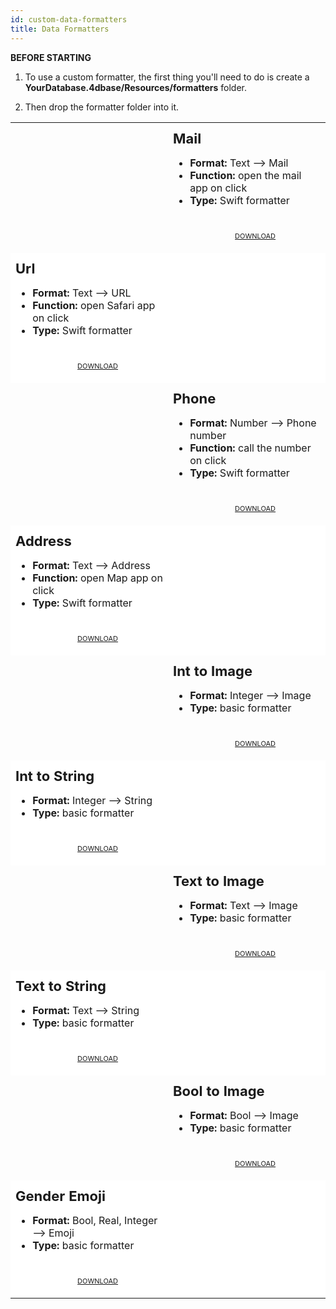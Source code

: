```yaml
---
id: custom-data-formatters
title: Data Formatters
---
```



<div markdown="1" class = "tips">

**BEFORE STARTING**

1. To use a custom formatter, the first thing you'll need to do is create a **YourDatabase.4dbase/Resources/formatters** folder.

2. Then drop the formatter folder into it.

</div>

<div markdown="1" style="transform: translateX(0%);">


<div style="height: auto;">



   <table style="">
    	 	<col width="50%">
  			<col width="50%">
<!--BLOC1-->
    <tr>
    	<td style="height: auto; vertical-align: middle;text-align: center; border-color: #FFFFFF">
		<img style="max-height: 300px; opacity: 0.2"src="../assets/en/template-formatters/formatter-mail.png" alt="" />
        </td>
		<td style="height: auto; vertical-align: middle;border-color: #FFFFFF">
               <h1 style="margin-top: 10px; font-size:22px">Mail</h1>
               <ul style="font-size:16px">
  				<li><strong>Format:</strong> Text ⟶ Mail</li>
  				<li><strong>Function:</strong> open the mail app on click</li>
  				<li><strong>Type:</strong> Swift formatter</li>

<div markdown="1" style="text-align: center; margin-top: 40px;">
<a class="button" style="width: 50%; font-size: 11px" href="../assets/en/template-formatters/formatterMail.zip">DOWNLOAD</a></div>
            </td>
        </tr>


 <!--BLOC2-->

   <tr>
   			<td style="height: auto; vertical-align: middle;border-color: #FFFFFF;background-color: #FFFFFF">
               <h1 style="margin-top: 10px; font-size:22px">Url</h1>
               <ul style="font-size:16px">
  				<li><strong>Format:</strong> Text ⟶ URL</li>
  				<li><strong>Function:</strong> open Safari app on click</li>
  				<li><strong>Type:</strong> Swift formatter</li>

<div markdown="1" style="text-align: center; margin-top: 40px;">
<a class="button" style="width: 50%; font-size: 11px" href="../assets/en/template-formatters/formatterUrl.zip">DOWNLOAD</a></div>
            </td>
    	<td style="height: auto; vertical-align: middle;text-align: center; border-color: #FFFFFF;background-color: #FFFFFF">
		<img style="max-height: 300px; opacity: 0.2"src="../assets/en/template-formatters/formatter-link.png" alt="" />
        </td>
        </tr>

  <!--BLOC3-->
    
   <tr>
    	<td style="height: auto; vertical-align: middle;text-align: center; border-color: #FFFFFF">
		<img style="max-height: 300px; opacity: 0.2"src="../assets/en/template-formatters/formatter-phone.png" alt="" />
        </td>
		<td style="height: auto; vertical-align: middle;border-color: #FFFFFF">
               <h1 style="margin-top: 10px; font-size:22px">Phone</h1>
               <ul style="font-size:16px">
  				<li><strong>Format:</strong> Number ⟶ Phone number</li>
  				<li><strong>Function:</strong> call the number on click</li>
  				<li><strong>Type:</strong> Swift formatter</li>

<div markdown="1" style="text-align: center; margin-top: 40px;">
<a class="button" style="width: 50%; font-size: 11px" href="../assets/en/template-formatters/formatterPhone.zip">DOWNLOAD</a></div>
            </td>
        </tr>

 <!--BLOC4-->

   <tr>
   			<td style="height: auto; vertical-align: middle;border-color: #FFFFFF;background-color: #FFFFFF">
               <h1 style="margin-top: 10px; font-size:22px">Address</h1>
               <ul style="font-size:16px">
  				<li><strong>Format:</strong> Text ⟶ Address</li>
  				<li><strong>Function:</strong> open Map app on click</li>
  				<li><strong>Type:</strong> Swift formatter</li>


<div markdown="1" style="text-align: center; margin-top: 40px;">
<a class="button" style="width: 50%; font-size: 11px" href="../assets/en/template-formatters/formatterAddress.zip">DOWNLOAD</a></div>
            </td>
    	<td style="height: auto; vertical-align: middle;text-align: center; border-color: #FFFFFF;background-color: #FFFFFF">
		<img style="max-height: 300px; opacity: 0.2"src="../assets/en/template-formatters/formatter-adress.png" alt="" />
        </td>
        </tr>

   <!--BLOC5-->
    
   <tr>
    	<td style="height: auto; vertical-align: middle;text-align: center; border-color: #FFFFFF">
		<img style="max-height: 300px; opacity: 0.2"src="../assets/en/template-formatters/formatter-Int-to-Image.png" alt="" />
        </td>
		<td style="height: auto; vertical-align: middle;border-color: #FFFFFF">
               <h1 style="margin-top: 10px; font-size:22px">Int to Image</h1>
               <ul style="font-size:16px">
  				<li><strong>Format:</strong> Integer ⟶ Image</li>
  				<li><strong>Type:</strong> basic formatter</li>

<div markdown="1" style="text-align: center; margin-top: 40px;">
<a class="button" style="width: 50%; font-size: 11px" href="../assets/en/template-formatters/formatterInttoImage.zip">DOWNLOAD</a></div>
            </td>
        </tr>

 <!--BLOC6-->

   <tr>
   			<td style="height: auto; vertical-align: middle;border-color: #FFFFFF;background-color: #FFFFFF">
               <h1 style="margin-top: 10px; font-size:22px">Int to String</h1>
               <ul style="font-size:16px">
  				<li><strong>Format:</strong> Integer ⟶ String</li>
  				<li><strong>Type:</strong> basic formatter</li>


<div markdown="1" style="text-align: center; margin-top: 40px;">
<a class="button" style="width: 50%; font-size: 11px" href="../assets/en/template-formatters/formatterInttoString.zip">DOWNLOAD</a></div>
            </td>
    	<td style="height: auto; vertical-align: middle;text-align: center; border-color: #FFFFFF;background-color: #FFFFFF">
		<img style="max-height: 300px; opacity: 0.2"src="../assets/en/template-formatters/formatter-Int-to-String.png" alt="" />
        </td>
        </tr>

  <!--BLOC7-->
    
   <tr>
    	<td style="height: auto; vertical-align: middle;text-align: center; border-color: #FFFFFF">
		<img style="max-height: 300px; opacity: 0.2"src="../assets/en/template-formatters/formatter-text-to-Image.png" alt="" />
        </td>
		<td style="height: auto; vertical-align: middle;border-color: #FFFFFF">
               <h1 style="margin-top: 10px; font-size:22px">Text to Image</h1>
               <ul style="font-size:16px">
  				<li><strong>Format:</strong> Text ⟶ Image</li>
  				<li><strong>Type:</strong> basic formatter</li>

<div markdown="1" style="text-align: center; margin-top: 40px;">
<a class="button" style="width: 50%; font-size: 11px" href="../assets/en/template-formatters/formatterTexttoImage.zip">DOWNLOAD</a></div>
            </td>
        </tr>

 <!--BLOC8-->

   <tr>
   			<td style="height: auto; vertical-align: middle;border-color: #FFFFFF;background-color: #FFFFFF">
               <h1 style="margin-top: 10px; font-size:22px">Text to String</h1>
               <ul style="font-size:16px">
  				<li><strong>Format:</strong> Text ⟶ String</li>
  				<li><strong>Type:</strong> basic formatter</li>


<div markdown="1" style="text-align: center; margin-top: 40px;">
<a class="button" style="width: 50%; font-size: 11px" href="../assets/en/template-formatters/formatterTexttoString.zip">DOWNLOAD</a></div>
            </td>
    	<td style="height: auto; vertical-align: middle;text-align: center; border-color: #FFFFFF;background-color: #FFFFFF">
		<img style="max-height: 300px; opacity: 0.2"src="../assets/en/template-formatters/formatter-text-to-string.png" alt="" />
        </td>
        </tr>

 <!--BLOC9-->
    
   <tr>
      <td style="height: auto; vertical-align: middle;text-align: center; border-color: #FFFFFF">
    <img style="max-height: 300px; opacity: 0.2"src="../assets/en/template-formatters/formatter-Bool-to-Image.png" alt="" />
        </td>
    <td style="height: auto; vertical-align: middle;border-color: #FFFFFF">
               <h1 style="margin-top: 10px; font-size:22px">Bool to Image</h1>
               <ul style="font-size:16px">
          <li><strong>Format:</strong> Bool ⟶ Image</li>
          <li><strong>Type:</strong> basic formatter</li>

<div markdown="1" style="text-align: center; margin-top: 40px;">
<a class="button" style="width: 50%; font-size: 11px" href="../assets/en/template-formatters/formatterBooltoImage.zip">DOWNLOAD</a></div>
            </td>
        </tr>

 <!--BLOC10-->

   <tr>
        <td style="height: auto; vertical-align: middle;border-color: #FFFFFF;background-color: #FFFFFF">
               <h1 style="margin-top: 10px; font-size:22px">Gender Emoji</h1>
               <ul style="font-size:16px">
          <li><strong>Format:</strong> Bool, Real, Integer ⟶ Emoji</li>
          <li><strong>Type:</strong> basic formatter</li>


<div markdown="1" style="text-align: center; margin-top: 40px;">
<a class="button" style="width: 50%; font-size: 11px" href="../assets/en/template-formatters/formatterGenderEmoji.zip">DOWNLOAD</a></div>
            </td>
      <td style="height: auto; vertical-align: middle;text-align: center; border-color: #FFFFFF;background-color: #FFFFFF">
    <img style="max-height: 300px; opacity: 0.2"src="../assets/en/template-formatters/formatter-gender-emoji.png" alt="" />
        </td>
        </tr>

  </table>
</div>


